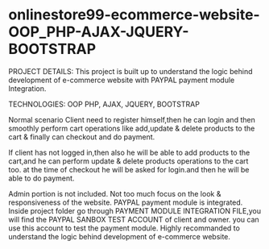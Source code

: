 # onlinestore99-ecommerce-website-OOP_PHP-AJAX-JQUERY-BOOTSTRAP
PROJECT DETAILS:
This project is built up to understand the logic behind development of e-commerce website with PAYPAL payment module Integration.

TECHNOLOGIES:
OOP PHP, AJAX, JQUERY, BOOTSTRAP

Normal scenario Client need to register himself,then he can login and then smoothly perform 
cart operations like add,update & delete products to the cart & finally can checkout and do payment.

If client has not logged in,then also he will be able to add products to the cart,and he can perform update & delete products operations to the cart too.
at the time of checkout he will be asked for login.and then he will be able to do payment.
 
Admin portion is not included.
Not too much focus on the look & responsiveness of the website.
PAYPAL payment module is integrated.
Inside project folder go through PAYMENT MODULE INTEGRATION FILE,you will find the PAYPAL SANBOX TEST ACCOUNT of client and owner.
you can use this account to test the payment module.
Highly recommanded to understand the logic behind development of e-commerce website.





